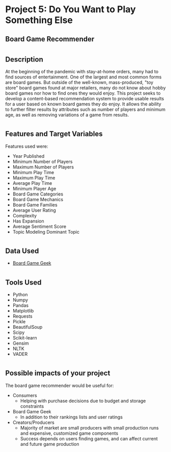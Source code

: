 # Project 5: Do You Want to Play Something Else
## Board Game Recommender
#
## Description
At the beginning of the pandemic with stay-at-home orders, many had to find sources of entertainment. One of the largest and most common forms are board games. But outside of the well-known, mass-produced, "toy store" board games found at major retailers, many do not know about hobby board games nor how to find ones they would enjoy. This project seeks to develop a content-based recommendation system to provide usable results for a user based on known board games they do enjoy. It allows the ability to further filter results by attributes such as number of players and minimum age, as well as removing variations of a game from results.
#
## Features and Target Variables
Features used were:
- Year Published
- Minimum Number of Players
- Maximum Number of Players
- Minimum Play Time
- Maximum Play Time
- Average Play Time
- Minimum Player Age
- Board Game Categories
- Board Game Mechanics
- Board Game Families
- Average User Rating
- Complexity
- Has Expansion
- Average Sentiment Score
- Topic Modeling Dominant Topic
#
## Data Used
- [Board Game Geek](https://boardgamegeek.com/)
#
## Tools Used
- Python
- Numpy
- Pandas
- Matplotlib
- Requests
- Pickle
- BeautifulSoup
- Scipy
- Scikit-learn
- Gensim
- NLTK
- VADER
#
## Possible impacts of your project
The board game recommender would be useful for:
- Consumers
  - Helping with purchase decisions due to budget and storage constraints
- Board Game Geek
  - In addition to their rankings lists and user ratings 
- Creators/Producers
  - Majority of market are small producers with small production runs and expensive, customized game components
  - Success depends on users finding games, and can affect current and future game production 
